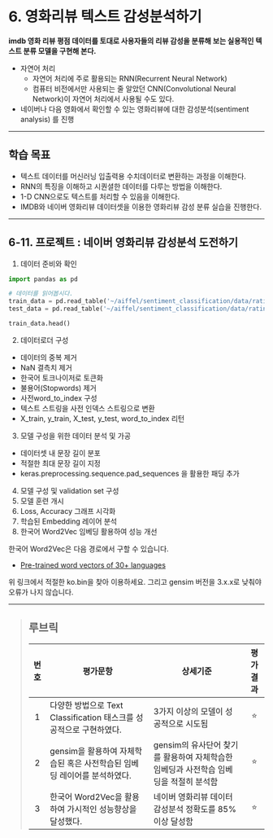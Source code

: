 # 6. 영화리뷰 텍스트 감성분석하기
**imdb 영화 리뷰 평점 데이터를 토대로 사용자들의 리뷰 감성을 분류해 보는 실용적인 텍스트 분류 모델을 구현해 본다.**

- 자연어 처리
  - 자연어 처리에 주로 활용되는 RNN(Recurrent Neural Network)
  - 컴퓨터 비전에서만 사용되는 줄 알았던 CNN(Convolutional Neural Network)이 자연어 처리에서 사용될 수도 있다.
- 네이버나 다음 영화에서 확인할 수 있는 영화리뷰에 대한 감성분석(sentiment analysis) 를 진행

---
## 학습 목표
- 텍스트 데이터를 머신러닝 입출력용 수치데이터로 변환하는 과정을 이해한다.
- RNN의 특징을 이해하고 시퀀셜한 데이터를 다루는 방법을 이해한다.
- 1-D CNN으로도 텍스트를 처리할 수 있음을 이해한다.
- IMDB와 네이버 영화리뷰 데이터셋을 이용한 영화리뷰 감성 분류 실습을 진행한다.

---
## 6-11. 프로젝트 : 네이버 영화리뷰 감성분석 도전하기
1) 데이터 준비와 확인
```python
import pandas as pd

# 데이터를 읽어봅시다. 
train_data = pd.read_table('~/aiffel/sentiment_classification/data/ratings_train.txt')
test_data = pd.read_table('~/aiffel/sentiment_classification/data/ratings_test.txt')

train_data.head()
```
2) 데이터로더 구성
- 데이터의 중복 제거
- NaN 결측치 제거
- 한국어 토크나이저로 토큰화
- 불용어(Stopwords) 제거
- 사전word_to_index 구성
- 텍스트 스트링을 사전 인덱스 스트링으로 변환
- X_train, y_train, X_test, y_test, word_to_index 리턴
3) 모델 구성을 위한 데이터 분석 및 가공
- 데이터셋 내 문장 길이 분포
- 적절한 최대 문장 길이 지정
- keras.preprocessing.sequence.pad_sequences 을 활용한 패딩 추가
4) 모델 구성 및 validation set 구성
5) 모델 훈련 개시
6) Loss, Accuracy 그래프 시각화
7) 학습된 Embedding 레이어 분석
8) 한국어 Word2Vec 임베딩 활용하여 성능 개선
   
한국어 Word2Vec은 다음 경로에서 구할 수 있습니다.
- [Pre-trained word vectors of 30+ languages](https://github.com/Kyubyong/wordvectors)

위 링크에서 적절한 ko.bin을 찾아 이용하세요. 그리고 gensim 버전을 3.x.x로 낮춰야 오류가 나지 않습니다.

---
>## **루브릭**
>|번호|평가문항|상세기준|평가결과|
>|:---:|---|---|:---:|
>|1|다양한 방법으로 Text Classification 태스크를 성공적으로 구현하였다.|3가지 이상의 모델이 성공적으로 시도됨|⭐|
>|2|gensim을 활용하여 자체학습된 혹은 사전학습된 임베딩 레이어를 분석하였다.|gensim의 유사단어 찾기를 활용하여 자체학습한 임베딩과 사전학습 임베딩을 적절히 분석함|⭐|
>|3|한국어 Word2Vec을 활용하여 가시적인 성능향상을 달성했다.|네이버 영화리뷰 데이터 감성분석 정확도를 85% 이상 달성함|⭐|
